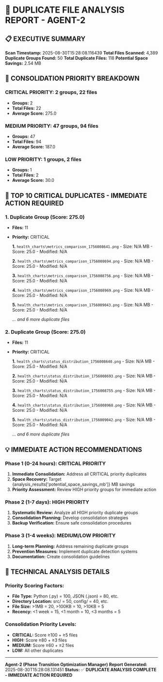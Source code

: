 # 🚨 DUPLICATE FILE ANALYSIS REPORT - AGENT-2

## 📋 **EXECUTIVE SUMMARY**

**Scan Timestamp:** 2025-08-30T15:28:08.116439
**Total Files Scanned:** 4,389
**Duplicate Groups Found:** 50
**Total Duplicate Files:** 118
**Potential Space Savings:** 2.54 MB

## 🎯 **CONSOLIDATION PRIORITY BREAKDOWN**

### **CRITICAL PRIORITY:** 2 groups, 22 files
- **Groups:** 2
- **Total Files:** 22
- **Average Score:** 275.0

### **MEDIUM PRIORITY:** 47 groups, 94 files
- **Groups:** 47
- **Total Files:** 94
- **Average Score:** 187.0

### **LOW PRIORITY:** 1 groups, 2 files
- **Groups:** 1
- **Total Files:** 2
- **Average Score:** 30.0

## 🚨 **TOP 10 CRITICAL DUPLICATES - IMMEDIATE ACTION REQUIRED**

### **1. Duplicate Group (Score: 275.0)**
- **Files:** 11
- **Priority:** CRITICAL

  **1.** `health_charts\metrics_comparison_1756008641.png`
      - Size: N/A MB
      - Score: 25.0
      - Modified: N/A

  **2.** `health_charts\metrics_comparison_1756008694.png`
      - Size: N/A MB
      - Score: 25.0
      - Modified: N/A

  **3.** `health_charts\metrics_comparison_1756008756.png`
      - Size: N/A MB
      - Score: 25.0
      - Modified: N/A

  **4.** `health_charts\metrics_comparison_1756008969.png`
      - Size: N/A MB
      - Score: 25.0
      - Modified: N/A

  **5.** `health_charts\metrics_comparison_1756009043.png`
      - Size: N/A MB
      - Score: 25.0
      - Modified: N/A

  *... and 6 more duplicate files*

### **2. Duplicate Group (Score: 275.0)**
- **Files:** 11
- **Priority:** CRITICAL

  **1.** `health_charts\status_distribution_1756008640.png`
      - Size: N/A MB
      - Score: 25.0
      - Modified: N/A

  **2.** `health_charts\status_distribution_1756008693.png`
      - Size: N/A MB
      - Score: 25.0
      - Modified: N/A

  **3.** `health_charts\status_distribution_1756008755.png`
      - Size: N/A MB
      - Score: 25.0
      - Modified: N/A

  **4.** `health_charts\status_distribution_1756008968.png`
      - Size: N/A MB
      - Score: 25.0
      - Modified: N/A

  **5.** `health_charts\status_distribution_1756009042.png`
      - Size: N/A MB
      - Score: 25.0
      - Modified: N/A

  *... and 6 more duplicate files*

## 💡 **IMMEDIATE ACTION RECOMMENDATIONS**

### **Phase 1 (0-24 hours): CRITICAL PRIORITY**
1. **Immediate Consolidation:** Address all CRITICAL priority duplicates
2. **Space Recovery:** Target {analysis_results['potential_space_savings_mb']} MB savings
3. **Priority Assessment:** Review HIGH priority groups for immediate action

### **Phase 2 (1-7 days): HIGH PRIORITY**
1. **Systematic Review:** Analyze all HIGH priority duplicate groups
2. **Consolidation Planning:** Develop consolidation strategies
3. **Backup Verification:** Ensure safe consolidation procedures

### **Phase 3 (1-4 weeks): MEDIUM/LOW PRIORITY**
1. **Long-term Planning:** Address remaining duplicate groups
2. **Prevention Measures:** Implement duplicate detection systems
3. **Documentation:** Create consolidation guidelines

## 🔧 **TECHNICAL ANALYSIS DETAILS**

### **Priority Scoring Factors:**
- **File Type:** Python (.py) = 100, JSON (.json) = 80, etc.
- **Directory Location:** src/ = 50, config/ = 40, etc.
- **File Size:** >1MB = 20, >100KB = 10, >10KB = 5
- **Recency:** <1 week = 15, <1 month = 10, <3 months = 5

### **Consolidation Priority Levels:**
- **CRITICAL:** Score ≥100 + ≥5 files
- **HIGH:** Score ≥80 + ≥3 files
- **MEDIUM:** Score ≥60 + ≥2 files
- **LOW:** All other duplicates

---
**Agent-2 (Phase Transition Optimization Manager)**
**Report Generated:** 2025-08-30T15:28:08.131451
**Status:** ✅ **DUPLICATE ANALYSIS COMPLETE - IMMEDIATE ACTION REQUIRED**